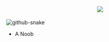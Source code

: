 <!-- 动态打字效果 -->
<h1 align="center">
  <a href="https://sunguoqi.com/">
    <img src="https://readme-typing-svg.herokuapp.com?font=Merriweather&size=40&color=2958F7&center=true&multiline=true&width=600&height=60&lines=Welcome+To+My+GitHub">
  </a>
</h1>
<picture>
  <source media="(prefers-color-scheme: dark)" srcset="https://raw.githubusercontent.com/ChuangRoy/ChuangRoy/output/github-contribution-grid-snake-dark.svg" />
  <source media="(prefers-color-scheme: light)" srcset="https://raw.githubusercontent.com/ChuangRoy/ChuangRoy/output/github-contribution-grid-snake.svg" />
  <img alt="github-snake" src="https://raw.githubusercontent.com/ChuangRoy/ChuangRoy/output/github-contribution-grid-snake.svg" />
</picture>

- A Noob


<!---
ChuangRoy/ChuangRoy is a ✨ special ✨ repository because its `README.md` (this file) appears on your GitHub profile.
You can click the Preview link to take a look at your changes.
--->
